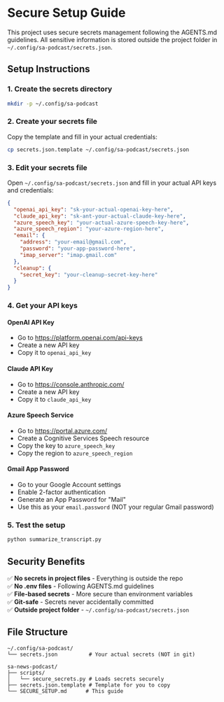 # Secure Setup Guide

This project uses secure secrets management following the AGENTS.md guidelines. All sensitive information is stored outside the project folder in `~/.config/sa-podcast/secrets.json`.

## Setup Instructions

### 1. Create the secrets directory
```bash
mkdir -p ~/.config/sa-podcast
```

### 2. Create your secrets file
Copy the template and fill in your actual credentials:

```bash
cp secrets.json.template ~/.config/sa-podcast/secrets.json
```

### 3. Edit your secrets file
Open `~/.config/sa-podcast/secrets.json` and fill in your actual API keys and credentials:

```json
{
  "openai_api_key": "sk-your-actual-openai-key-here",
  "claude_api_key": "sk-ant-your-actual-claude-key-here",
  "azure_speech_key": "your-actual-azure-speech-key-here",
  "azure_speech_region": "your-azure-region-here",
  "email": {
    "address": "your-email@gmail.com",
    "password": "your-app-password-here",
    "imap_server": "imap.gmail.com"
  },
  "cleanup": {
    "secret_key": "your-cleanup-secret-key-here"
  }
}
```

### 4. Get your API keys

#### OpenAI API Key
- Go to https://platform.openai.com/api-keys
- Create a new API key
- Copy it to `openai_api_key`

#### Claude API Key
- Go to https://console.anthropic.com/
- Create a new API key
- Copy it to `claude_api_key`

#### Azure Speech Service
- Go to https://portal.azure.com/
- Create a Cognitive Services Speech resource
- Copy the key to `azure_speech_key`
- Copy the region to `azure_speech_region`

#### Gmail App Password
- Go to your Google Account settings
- Enable 2-factor authentication
- Generate an App Password for "Mail"
- Use this as your `email.password` (NOT your regular Gmail password)

### 5. Test the setup
```bash
python summarize_transcript.py
```

## Security Benefits

✅ **No secrets in project files** - Everything is outside the repo  
✅ **No .env files** - Following AGENTS.md guidelines  
✅ **File-based secrets** - More secure than environment variables  
✅ **Git-safe** - Secrets never accidentally committed  
✅ **Outside project folder** - `~/.config/sa-podcast/secrets.json`  

## File Structure
```
~/.config/sa-podcast/
└── secrets.json          # Your actual secrets (NOT in git)

sa-news-podcast/
├── scripts/
│   └── secure_secrets.py # Loads secrets securely
├── secrets.json.template # Template for you to copy
└── SECURE_SETUP.md      # This guide
```
